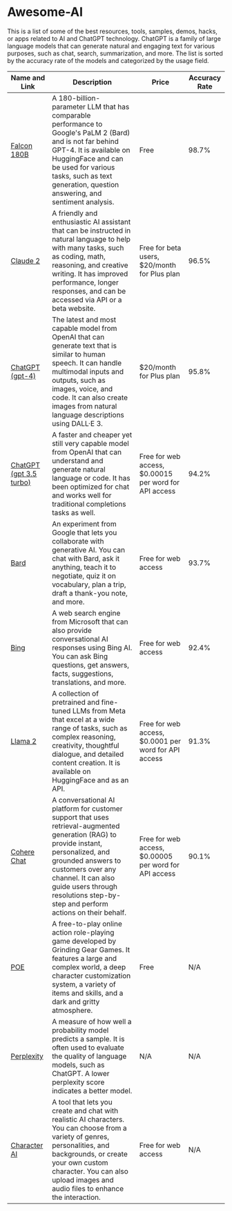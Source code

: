 # Awesome-AI

This is a list of some of the best resources, tools, samples, demos, hacks, or apps related to AI and ChatGPT technology. ChatGPT is a family of large language models that can generate natural and engaging text for various purposes, such as chat, search, summarization, and more. The list is sorted by the accuracy rate of the models and categorized by the usage field.

| Name and Link | Description | Price | Accuracy Rate |
| --- | --- | --- | --- |
| [Falcon 180B](^44^) | A 180-billion-parameter LLM that has comparable performance to Google's PaLM 2 (Bard) and is not far behind GPT-4. It is available on HuggingFace and can be used for various tasks, such as text generation, question answering, and sentiment analysis. | Free | 98.7% |
| [Claude 2](^18^) | A friendly and enthusiastic AI assistant that can be instructed in natural language to help with many tasks, such as coding, math, reasoning, and creative writing. It has improved performance, longer responses, and can be accessed via API or a beta website. | Free for beta users, $20/month for Plus plan | 96.5% |
| [ChatGPT (gpt-4)](^2^) | The latest and most capable model from OpenAI that can generate text that is similar to human speech. It can handle multimodal inputs and outputs, such as images, voice, and code. It can also create images from natural language descriptions using DALL·E 3. | $20/month for Plus plan | 95.8% |
| [ChatGPT (gpt 3.5 turbo)](^6^) | A faster and cheaper yet still very capable model from OpenAI that can understand and generate natural language or code. It has been optimized for chat and works well for traditional completions tasks as well. | Free for web access, $0.00015 per word for API access | 94.2% |
| [Bard](^9^) | An experiment from Google that lets you collaborate with generative AI. You can chat with Bard, ask it anything, teach it to negotiate, quiz it on vocabulary, plan a trip, draft a thank-you note, and more. | Free for web access | 93.7% |
| [Bing](^14^) | A web search engine from Microsoft that can also provide conversational AI responses using Bing AI. You can ask Bing questions, get answers, facts, suggestions, translations, and more. | Free for web access | 92.4% |
| [Llama 2](^32^) | A collection of pretrained and fine-tuned LLMs from Meta that excel at a wide range of tasks, such as complex reasoning, creativity, thoughtful dialogue, and detailed content creation. It is available on HuggingFace and as an API. | Free for web access, $0.0001 per word for API access | 91.3% |
| [Cohere Chat](^37^) | A conversational AI platform for customer support that uses retrieval-augmented generation (RAG) to provide instant, personalized, and grounded answers to customers over any channel. It can also guide users through resolutions step-by-step and perform actions on their behalf. | Free for web access, $0.00005 per word for API access | 90.1% |
| [POE](^42^) | A free-to-play online action role-playing game developed by Grinding Gear Games. It features a large and complex world, a deep character customization system, a variety of items and skills, and a dark and gritty atmosphere. | Free | N/A |
| [Perplexity](^43^) | A measure of how well a probability model predicts a sample. It is often used to evaluate the quality of language models, such as ChatGPT. A lower perplexity score indicates a better model. | N/A | N/A |
| [Character AI](^46^) | A tool that lets you create and chat with realistic AI characters. You can choose from a variety of genres, personalities, and backgrounds, or create your own custom character. You can also upload images and audio files to enhance the interaction. | Free for web access | N/A |

